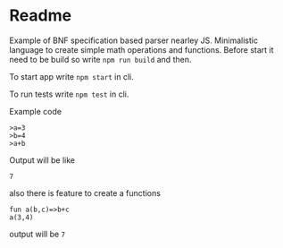 # Readme
Example of BNF specification based parser nearley JS. Minimalistic language to create simple math operations and functions.
Before start it need to be build so write `npm run build` and then.

To start app write `npm start` in cli.

To run tests write `npm test` in cli.

Example code
```
>a=3
>b=4
>a+b
```
Output will be like
```
7
```
also there is feature to create a functions
```
fun a(b,c)=>b+c
a(3,4)
```
output will be `7`
